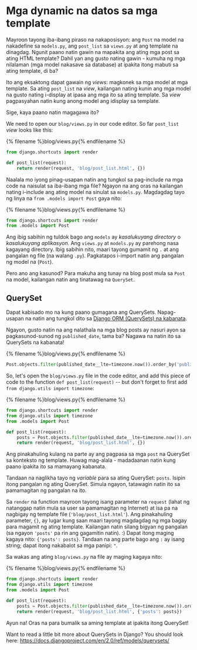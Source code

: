 # Mga dynamic na datos sa mga template

Mayroon tayong iba-ibang piraso na nakaposisyon: ang `Post` na model na nakadefine sa `models.py`, ang `post_list` sa `views.py` at ang template na dinagdag. Ngunit paano natin gawin na mapakita ang ating mga post sa ating HTML template? Dahil yan ang gusto nating gawin - kumuha ng mga nilalaman (mga model nakasave sa database) at ipakita itong mabuti sa ating template, di ba?

Ito ang eksaktong dapat gawain ng *views*: magkonek sa mga model at mga template. Sa ating `post_list` na *view*, kailangan nating kunin ang mga model na gusto nating i-display at ipasa ang mga ito sa ating template. Sa *view* pagpasyahan natin kung anong model ang idisplay sa template.

Sige, kaya paano natin magagawa ito?

We need to open our `blog/views.py` in our code editor. So far `post_list` *view* looks like this:

{% filename %}blog/views.py{% endfilename %}

```python
from django.shortcuts import render

def post_list(request):
    return render(request, 'blog/post_list.html', {})
```

Naalala mo iyong pinag-usapan natin ang tungkol sa pag-include na mga code na naisulat sa iba-ibang mga file? Ngayon na ang oras na kailangan nating i-include ang ating model na sinulat sa `models.py`. Magdagdag tayo ng linya na `from .models import Post` gaya nito:

{% filename %}blog/views.py{% endfilename %}

```python
from django.shortcuts import render
from .models import Post
```

Ang ibig sabihin ng tuldok bago ang `models` ay *kasalukuyang directory* o *kasalukuyang aplikasyon*. Ang `views.py` at `models.py` ay parehong nasa kagayang directory. Ibig sabihin nito, maari tayong gumamit ng `.` at ang pangalan ng file (na walang `.py`). Pagkatapos i-import natin ang pangalan ng model na (`Post`).

Pero ano ang kasunod? Para makuha ang tunay na blog post mula sa `Post` na model, kailangan natin ang tinatawag na `QuerySet`.

## QuerySet

Dapat kabisado mo na kung paano gumagana ang QuerySets. Napag-usapan na natin ang tungkol dito sa [Django ORM (QuerySets) na kabanata](../django_orm/README.md).

Ngayon, gusto natin na ang nalathala na mga blog posts ay nasuri ayon sa pagkasunod-sunod ng `published_date`, tama ba? Nagawa na natin ito sa QuerySets na kabanata!

{% filename %}blog/views.py{% endfilename %}

```python
Post.objects.filter(published_date__lte=timezone.now()).order_by('published_date')
```

So, let's open the `blog/views.py` file in the code editor, and add this piece of code to the function `def post_list(request)` -- but don't forget to first add `from django.utils import timezone`:

{% filename %}blog/views.py{% endfilename %}

```python
from django.shortcuts import render
from django.utils import timezone
from .models import Post

def post_list(request):
    posts = Post.objects.filter(published_date__lte=timezone.now()).order_by('published_date')
    return render(request, 'blog/post_list.html', {})
```

Ang pinakahuling kulang na parte ay ang pagpasa sa mga `post` na QuerySet sa konteksto ng template. Huwag mag-alala - madadaanan natin kung paano ipakita ito sa mamayang kabanata.

Tandaan na naglikha tayo ng *variable* para sa ating QuerySet: `posts`. Isipin itong pangalan ng ating QuerySet. Simula ngayon, tatawagin natin ito sa pamamagitan ng pangalan na ito.

Sa `render` na function mayroon tayong isang parameter na `request` (lahat ng natanggap natin mula sa user sa pamamagitan ng Internet) at isa pa na nagbigay ng template file (`'blog/post_list.html'`). Ang pinakahuling parameter, `{}`, ay lugar kung saan maari tayong magdagdag ng mga bagay para magamit ng ating template. Kailangan natin silang bigyan ng pangalan (sa ngayon `'posts'` pa rin ang gagamitin natin). :) Dapat itong maging kagaya nito: `{'posts': posts}`. Tandaan na ang parte bago ang `:` ay isang string; dapat itong nakabalot sa mga panipi: `"`.

Sa wakas ang ating `blog/views.py` na file ay maging kagaya nito:

{% filename %}blog/views.py{% endfilename %}

```python
from django.shortcuts import render
from django.utils import timezone
from .models import Post

def post_list(request):
    posts = Post.objects.filter(published_date__lte=timezone.now()).order_by('published_date')
    return render(request, 'blog/post_list.html', {'posts': posts})
```

Ayun na! Oras na para bumalik sa aming template at ipakita itong QuerySet!

Want to read a little bit more about QuerySets in Django? You should look here: https://docs.djangoproject.com/en/2.0/ref/models/querysets/